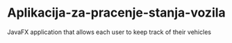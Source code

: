 # Aplikacija-za-pracenje-stanja-vozila
JavaFX application that allows each user to keep track of their vehicles
